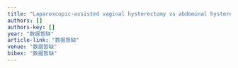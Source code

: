 ```yaml
---
title: "Laparoscopic-assisted vaginal hysterectomy vs abdominal hysterectomy for benign disease: a meta-analysis of randomized controlled trials"
authors: []
authors-key: []
year: "数据暂缺"
article-link: "数据暂缺"
venue: "数据暂缺"
bibex: "数据暂缺"
---
```

